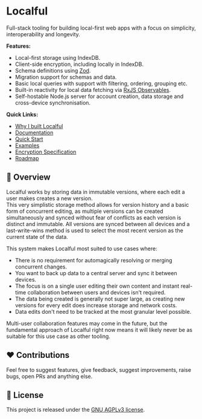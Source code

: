 # Localful
Full-stack tooling for building local-first web apps with a focus on simplicity, interoperability and longevity.  

**Features:**
- Local-first storage using IndexDB.
- Client-side encryption, including locally in IndexDB.
- Schema definitions using [Zod](https://zod.dev/).
- Migration support for schemas and data.
- Basic local queries with support with filtering, ordering, grouping etc.
- Built-in reactivity for local data fetching via [RxJS Observables](https://rxjs.dev/).
- Self-hostable Node.js server for account creation, data storage and cross-device synchronisation.

**Quick Links:**
- [Why I built Localful]()
- [Documentation](./docs/README.md)
- [Quick Start](./docs/quick-start.md)
- [Examples](./docs/examples.md)
- [Encryption Specification](./docs/local/encryption/specification.md)
- [Roadmap](./docs/roadmap.md)

## 🤔 Overview
Localful works by storing data in immutable versions, where each edit a user makes creates a new version.  
This very simplistic storage method allows for version history and a basic form of concurrent editing, as multiple versions can be created simultaneously and synced without fear of conflicts as each version is distinct and immutable. All versions are synced between all devices and a last-write-wins method is used to select the most recent version as the current state of the data.

This system makes Localful most suited to use cases where:
- There is no requirement for automagically resolving or merging concurrent changes.
- You want to back up data to a central server and sync it between devices.
- The focus is on a single user editing their own content and instant real-time collaboration between users and devices isn't required.
- The data being created is generally not super large, as creating new versions for every edit does increase storage and network costs.
- Data edits don't need to be tracked at the most granular level possible.

Multi-user collaboration features may come in the future, but the fundamental approach of Localful right now means it will likely never be as suitable for this use case as other tooling.  

## ❤️ Contributions
Feel free to suggest features, give feedback, suggest improvements, raise bugs, open PRs and anything else.

## 📃 License
This project is released under the [GNU AGPLv3 license](LICENSE.txt).
